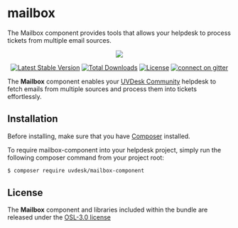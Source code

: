 # mailbox
The Mailbox component provides tools that allows your helpdesk to process tickets from multiple email sources.

<p align="center"><a href="https://www.uvdesk.com/en/" target="_blank">
    <img src="https://s3-ap-southeast-1.amazonaws.com/cdn.uvdesk.com/uvdesk/bundles/webkuldefault/images/uvdesk-wide.svg">
</a></p>

<p align="center">
    <a href="https://packagist.org/packages/uvdesk/mailbox-component"><img src="https://poser.pugx.org/uvdesk/mailbox-component/v/stable.svg" alt="Latest Stable Version"></a>
    <a href="https://packagist.org/packages/uvdesk/mailbox-component"><img src="https://poser.pugx.org/uvdesk/mailbox-component/d/total.svg" alt="Total Downloads"></a>
    <a href="https://packagist.org/packages/uvdesk/mailbox-component"><img src="https://poser.pugx.org/uvdesk/mailbox-component/license.svg" alt="License"></a>
    <a href="https://gitter.im/uvdesk/mailbox-component"><img src="https://badges.gitter.im/uvdesk/mailbox-component.svg" alt="connect on gitter"></a>
</p>

The **Mailbox** component enables your [UVDesk Community][1] helpdesk to fetch emails from multiple sources and process them into tickets effortlessly.

Installation
--------------

Before installing, make sure that you have [Composer][2] installed.

To require mailbox-component into your helpdesk project, simply run the following composer command from your project root:

```bash
$ composer require uvdesk/mailbox-component
```

License
--------------

The **Mailbox** component and libraries included within the bundle are released under the [OSL-3.0 license][3]

[1]: https://www.uvdesk.com/
[2]: https://getcomposer.org/
[3]: https://github.com/uvdesk/community-skeleton/blob/master/LICENSE.txt